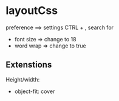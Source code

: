 # layoutCss

preference ==> settings CTRL + ,
search for 
- font size => change to 18
- word wrap => change to true

## Extenstions

Height/width:

- object-fit: cover



